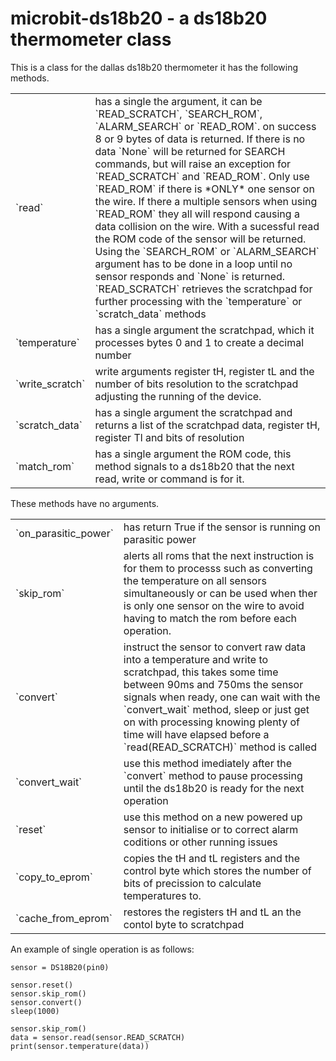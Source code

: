 # microbit-ds18b20 - a ds18b20 thermometer class

This is a class for the dallas ds18b20 thermometer it has the following methods.

<table>
<tr><td>
`read` </td><td>has a single the argument, it can be  `READ_SCRATCH`, `SEARCH_ROM`, `ALARM_SEARCH` or `READ_ROM`. on success 8 or 9 bytes of data is returned. If there is no data `None` will be returned for SEARCH commands, but will raise an exception for `READ_SCRATCH` and `READ_ROM`.
Only use `READ_ROM`  if there is *ONLY* one sensor on the wire. If there a multiple sensors when using `READ_ROM` they all will respond causing a data  collision on the wire. With a sucessful read the ROM code of the sensor will be returned.
Using the `SEARCH_ROM` or `ALARM_SEARCH` argument has to be done in a loop until no sensor responds and `None` is returned.
`READ_SCRATCH` retrieves the scratchpad for further processing with the `temperature` or `scratch_data` methods
</td></tr>

<tr><td>
`temperature` </td><td>has a single argument the scratchpad, which it processes bytes 0 and 1 to create a decimal number
</td></tr>

<tr><td>
`write_scratch` </td><td>write arguments register tH, register tL and the number of bits resolution to the scratchpad adjusting the running of the device.
</td></tr>

<tr><td>
`scratch_data` </td><td>has a single argument the scratchpad and returns a list of the scratchpad data, register tH, register Tl and bits of resolution
</td></tr>

<tr><td>
`match_rom` </td><td>has a single argument the ROM code, this method signals to a ds18b20 that the next read, write or command is for it.
</td></tr>
</table>

These methods have no arguments.

<table>
<tr><td>
`on_parasitic_power` </td><td>has return True if the sensor is running on parasitic power
</td></tr>

<tr><td>
`skip_rom` </td><td>alerts all roms that the next instruction is for them to processs such as converting the temperature on all sensors simultaneously or can be used when ther is only one sensor on the wire to avoid having to match the rom before each operation.
</td></tr>

<tr><td>
`convert` </td><td>instruct the sensor to convert raw data into a temperature and write to scratchpad, this takes some time between 90ms and 750ms the sensor signals when ready, one can wait with the `convert_wait` method, sleep or just get on with processing knowing plenty of time will have elapsed before a `read(READ_SCRATCH)` method is called
</td></tr>

<tr><td>
`convert_wait` </td><td>use this method imediately after the `convert` method to pause processing until the ds18b20 is ready for the next operation
</td></tr>

<tr><td>
`reset` </td><td>use this method on a new powered up sensor to initialise or to correct alarm coditions or other running issues
</td></tr>

<tr><td>
`copy_to_eprom` </td><td>copies the tH and tL registers and the control byte which stores the number of bits of precission to calculate temperatures to.
</td></tr>

<tr><td>
`cache_from_eprom` </td><td>restores the registers tH and tL an the contol byte to scratchpad
</td> </tr>

</table>

An example of single operation is as follows:

```
sensor = DS18B20(pin0)

sensor.reset()
sensor.skip_rom()
sensor.convert()
sleep(1000)

sensor.skip_rom()
data = sensor.read(sensor.READ_SCRATCH)
print(sensor.temperature(data))
```